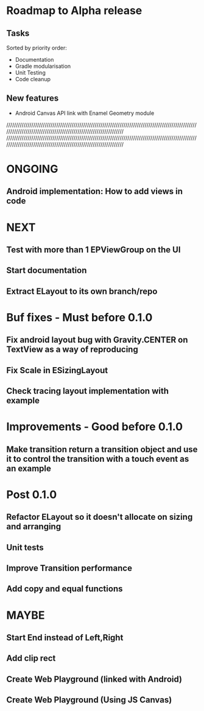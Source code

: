 # Roadmap to Alpha release

## Tasks
Sorted by priority order:
- Documentation
- Gradle modularisation
- Unit Testing
- Code cleanup


## New features
- Android Canvas API link with Enamel Geometry module


////////////////////////////////////////////////////////////////////////////////////////////////////////////////////////////////////////////////////////////////
////////////////////////////////////////////////////////////////////////////////////////////////////////////////////////////////////////////////////////////////

# ONGOING
## Android implementation: How to add views in code

# NEXT
## Test with more than 1 EPViewGroup on the UI
## Start documentation
## Extract ELayout to its own branch/repo
 
# Buf fixes - Must before 0.1.0
## Fix android layout bug with Gravity.CENTER on TextView as a way of reproducing
## Fix Scale in ESizingLayout
## Check tracing layout implementation with example 

# Improvements - Good before 0.1.0
## Make transition return a transition object and use it to control the transition with a touch event as an example


# Post 0.1.0
## Refactor ELayout so it doesn't allocate on sizing and arranging 
## Unit tests 
## Improve Transition performance 
## Add copy and equal functions 

 

# MAYBE
## Start End instead of Left,Right
## Add clip rect
## Create Web Playground (linked with Android)
## Create Web Playground (Using JS Canvas)



